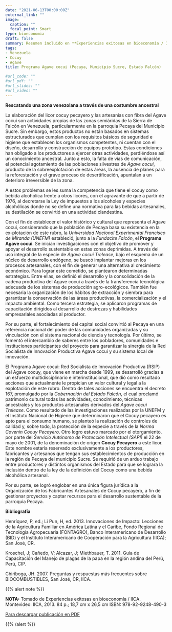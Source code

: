 ```yaml
---
date: "2021-06-13T00:00:00Z"
external_link: ""
image:
  caption: ""
  focal_point: Smart
type: bioeconomia
draft: false
summary: Resumen incluido en **Experiencias exitosas en bioeconomía / IICA. Montevideo, IICA, 2013. (Paginas 80-84).** Esta publicación contiene experiencias diversas que incluyen países, condiciones económicas y sociales diferentes, para ilustrar las varias aplicaciones de la bioeconomía en marcha en el continente.
tags:
- Venezuela
- Cocuy
- Agave
title: Programa Agave cocui (Pecaya, Municipio Sucre, Estado Falcón) 

#url_code: ""
#url_pdf: ""
#url_slides: ""
#url_video: ""
---
```


**Rescatando una zona venezolana a través de una costumbre ancestral**

La elaboración del licor cocuy pecayero y las artesanías con fibra del Agave cocui son actividades propias de las zonas semiáridas de la Sierra de Falcón en Venezuela, particularmente en la parroquia Pecaya del Municipio Sucre. Sin embargo, estos productos no están basados en sistemas estructurados que cumplan con los requisitos básicos de seguridad e higiene que establecen los organismos competentes, ni cuentan con el diseño, desarrollo y construcción de equipos prototipo. 
Estas condiciones han obligado a los productores a ejercer otras actividades, perdiéndose así un conocimiento ancestral. Junto a esto, la falta de vías de comunicación, el potencial agotamiento de las poblaciones silvestres de *Agave cocui*, producto de la sobreexplotación de estas áreas, la ausencia de planes para la reforestación y el grave proceso de desertificación, apuntalan a un deterioro irreversible de la zona. 

A estos problemas se les suma la competencia que tiene el cocuy como bebida alcohólica frente a otros licores, con el agravante de que a partir de 1976, al decretarse la Ley de impuestos a los alcoholes y especies alcohólicas donde no se define una normativa para las bebidas artesanales, su destilación se convirtió en una actividad clandestina. 

Con el fin de establecer el valor histórico y cultural que representa el Agave cocui, considerando que la población de Pecaya basa su existencia en la ex-plotación de este rubro, la *Universidad Nacional Experimental Francisco de Miranda (UNEFM)* estableció, junto a la *Fundacite Falcón*, el **Programa Agave cocui**. Se inician investigaciones con el objetivo de promover y apoyar el desarrollo sustentable en estas zonas deprimidas. A través del uso integral de la especie de *Agave cocui Trelease*, bajo el esquema de un núcleo de desarrollo endógeno, se buscó implantar mejoras en los procesos artesanales, con el fin de generar una alternativa al crecimiento económico. 
Para lograr este cometido, se plantearon determinadas estrategias. Entre ellas, se definió el desarrollo y la consolidación de la cadena productiva del Agave cocui a través de la transferencia tecnológica adecuada de los sistemas de producción agro-ecológicos. También fue necesaria la organización de los hábitos de extracción y siembra para garantizar la conservación de las áreas productivas, la comercialización y el impacto ambiental. Como tercera estrategia, se aplicaron programas de capacitación dirigidos al desarrollo de destrezas y habilidades empresariales asociadas al productor. 

Por su parte, el fortalecimiento del capital social convirtió al Pecaya en una referencia nacional del poder de las comunidades organizadas y su vinculación con el sistema nacional de ciencia y tecnología. Por último, se fomentó el intercambio de saberes entre los pobladores, comunidades e instituciones participantes del proyecto para garantizar la sinergia de la Red Socialista de Innovación Productiva Agave cocui y su sistema local de innovación. 

El Programa Agave cocui: Red Socialista de Innovación Productiva (RSIP) del Agave cocuy, que viene en marcha desde 1999, se desarrolló gracias a un esfuerzo multidisciplinario e interinstitucional, que dió como resultado acciones que actualmente le propician un valor cultural y legal a la explotación de este rubro. 
Dentro de tales acciones se encuentra el decreto 167, promulgado por la *Gobernación del Estado Falcón*, el cual proclamó patrimonio cultural todas las actividades, conocimiento, técnicas ancestrales y los productos artesanales derivados del *Agave cocui Trelease*. Como resultado de las investigaciones realizadas por la UNEFM y el Instituto Nacional de Higiene que determinaron que el Cocuy pecayero es apto para el consumo humano, se planteó la realización de controles de calidad y, sobre todo, la protección de la especie a través de la *Norma Covenin Cocuy Pecayero*. Otro logro estuvo marcado por el otorgamiento, por parte del *Servicio Autónomo de Protección Intelectual (SAPI)* el 22 de mayo de 2001, de la denominación de origen **Cocuy Pecayero** a este licor. Este nombre estaría reservado exclusivamente a los productores, fabricantes y artesanos que tengan sus establecimientos de producción en la región de Pecaya del municipio Sucre. Se requirió de un arduo trabajo entre productores y distintos organismos del Estado para que se lograra la inclusión dentro de la ley de la definición del Cocuy como una bebida alcohólica artesanal. 

Por su parte, se logró englobar en una única figura jurídica a la Organización de los Fabricantes Artesanales de Cocuy pecayero, a fin de gestionar proyectos y captar recursos para el desarrollo sustentable de la parroquia Pecaya.

**Bibliografía**

Henríquez, P, ed.; Li Pun, H, ed. 2013. Innovaciones de Impacto: Lecciones de la Agricultura Familiar en América Latina y el Caribe, Fondo Regional de Tecnología Agropecuaria (FONTAGRO), Banco Interamericano de Desarrollo (BID) y el Instituto Interamericano de Cooperación para la Agricultura (IICA); San José, CR. 

Kroschel, J; Cañedo, V; Alcazar, J; Miethbauer, T. 2011. Guía de Capacitación del Manejo de plagas de la papa en la región andina del Perú, Perú, CIP. 

Chiriboga, JH. 2007. Preguntas y respuestas más frecuentes sobre BIOCOMBUSTIBLES, San José, CR, IICA.


{{% alert note %}}

**NOTA:** Tomado de Experiencias exitosas en bioeconomía / IICA. Montevideo: IICA, 2013.
84 p.; 18,7 cm x 26,5 cm ISBN: 978-92-9248-490-3

[Para descargar publicación en PDF ](http://repositorio.iica.int/handle/11324/2638)

{{% /alert %}}

